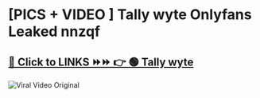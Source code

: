 
 # [PICS + VIDEO ] Tally wyte Onlyfans Leaked nnzqf

## <h2><a href="https://clipsfans.com/Tally_wyte&ref=git">🔗 Click to LINKS ⏩⏩ 👉 🟢 Tally wyte </a></h2>

<a href="https://clipsfans.com/Tally_wyte&ref=git" rel="nofollow" data-target="animated-image.originalLink"><img src="https://i.ibb.co.com/xMMVF88/686577567.gif" alt="Viral Video Original" style="max-width: 100%; display: inline-block;" data-target="animated-image.originalImage"></a>

